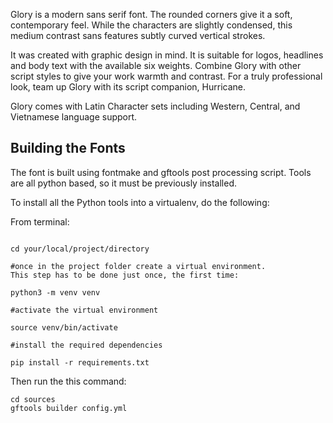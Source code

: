 Glory is a modern sans serif font.
The rounded corners give it a soft, contemporary feel.
While the characters are slightly condensed, this medium contrast sans features subtly curved vertical strokes.

It was created with graphic design in mind.
It is suitable for logos, headlines and body text with the available six weights.
Combine Glory with other script styles to give your work warmth and contrast.
For a truly professional look, team up Glory with its script companion, Hurricane.

Glory comes with Latin Character sets including Western, Central, and Vietnamese language support.

## Building the Fonts

The font is built using fontmake and gftools post processing script. Tools are all python based, so it must be previously installed.

To install all the Python tools into a virtualenv, do the following:

From terminal:

```

cd your/local/project/directory

#once in the project folder create a virtual environment. 
This step has to be done just once, the first time:

python3 -m venv venv

#activate the virtual environment

source venv/bin/activate

#install the required dependencies

pip install -r requirements.txt

```

Then run the this command:

```
cd sources
gftools builder config.yml
```
